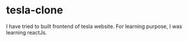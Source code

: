 # tesla-clone
I have tried to built frontend of tesla website. For learning purpose, I was learning reactJs.
